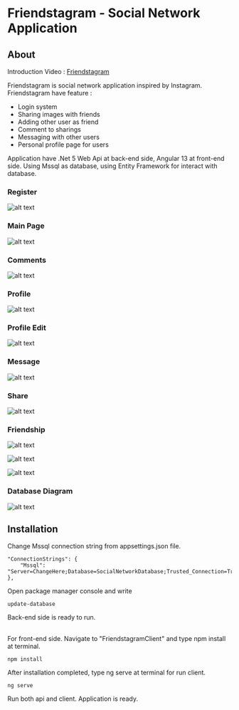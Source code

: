 # Friendstagram - Social Network Application

## About

Introduction Video : [Friendstagram](https://www.youtube.com/watch?v=5tI39rxnvPc)

Friendstagram is social network application inspired by Instagram.  
Friendstagram have feature :  
* Login system
* Sharing images with friends
* Adding other user as friend
* Comment to sharings
* Messaging with other users
* Personal profile page for users

Application have .Net 5 Web Api at back-end side, 
Angular 13 at front-end side. 
Using Mssql as database, using Entity Framework for interact with database.


### Register
![alt text](readme/images/register.jpg)

### Main Page
![alt text](readme/images/main-page.jpg)

### Comments
![alt text](readme/images/comment.jpg)

### Profile
![alt text](readme/images/profile.jpg)

### Profile Edit
![alt text](readme/images/profile-edit.jpg)

### Message
![alt text](readme/images/message.jpg)

### Share
![alt text](readme/images/share.jpg)

### Friendship
![alt text](readme/images/friendship-request-send.jpg)

![alt text](readme/images/friendship-request.jpg)

![alt text](readme/images/friends.jpg)

### Database Diagram
![alt text](readme/images/database.jpg)


## Installation

Change Mssql connection string from appsettings.json file.

```
"ConnectionStrings": {  
    "Mssql": "Server=ChangeHere;Database=SocialNetworkDatabase;Trusted_Connection=True;"
},
```

Open package manager console and write

```
update-database
```

Back-end side is ready to run.
<br><br>

For front-end side. Navigate to "FriendstagramClient" 
and type npm install at terminal.

```
npm install
```
After installation completed, type ng serve at terminal for run client.
```
ng serve
```

Run both api and client. Application is ready. 


